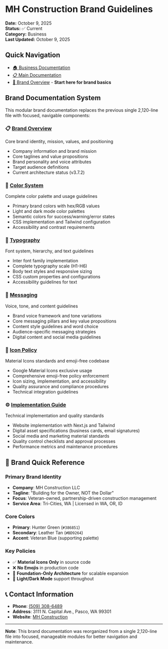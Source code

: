 # MH Construction Brand Guidelines

**Date:** October 9, 2025  
**Status:** ✅ Current  
**Category:** Business  
**Last Updated:** October 9, 2025  

## Quick Navigation

- [🏠 Business Documentation](../README.md)
- [📋 Main Documentation](../../README.md)
- [🎯 Brand Overview](./BRAND_OVERVIEW.md) - **Start here for brand basics**

## Brand Documentation System

This modular brand documentation replaces the previous single 2,120-line file with focused, navigable components:

### 📋 [Brand Overview](./BRAND_OVERVIEW.md)

Core brand identity, mission, values, and positioning

- Company information and brand mission
- Core taglines and value propositions  
- Brand personality and voice attributes
- Target audience definitions
- Current architecture status (v3.7.2)

### 🎨 [Color System](./COLOR_SYSTEM.md)  

Complete color palette and usage guidelines

- Primary brand colors with hex/RGB values
- Light and dark mode color palettes
- Semantic colors for success/warning/error states
- CSS implementation and Tailwind configuration
- Accessibility and contrast requirements

### 📝 [Typography](./TYPOGRAPHY.md)

Font system, hierarchy, and text guidelines

- Inter font family implementation
- Complete typography scale (H1-H6)
- Body text styles and responsive sizing
- CSS custom properties and configurations
- Accessibility guidelines for text

### 💬 [Messaging](./MESSAGING.md)

Voice, tone, and content guidelines

- Brand voice framework and tone variations
- Core messaging pillars and key value propositions
- Content style guidelines and word choice
- Audience-specific messaging strategies
- Digital content and social media guidelines

### 🔧 [Icon Policy](./ICON_POLICY.md)

Material Icons standards and emoji-free codebase

- Google Material Icons exclusive usage
- Comprehensive emoji-free policy enforcement
- Icon sizing, implementation, and accessibility
- Quality assurance and compliance procedures
- Technical integration guidelines

### ⚙️ [Implementation Guide](./IMPLEMENTATION_GUIDE.md)

Technical implementation and quality standards

- Website implementation with Next.js and Tailwind
- Digital asset specifications (business cards, email signatures)
- Social media and marketing material standards
- Quality control checklists and approval processes
- Performance metrics and maintenance procedures

## 🎨 Brand Quick Reference

### Primary Brand Identity

- **Company**: MH Construction LLC
- **Tagline**: "Building for the Owner, NOT the Dollar"
- **Focus**: Veteran-owned, partnership-driven construction management
- **Service Area**: Tri-Cities, WA | Licensed in WA, OR, ID

### Core Colors

- **Primary**: Hunter Green (`#386851`)
- **Secondary**: Leather Tan (`#BD9264`)
- **Accent**: Veteran Blue (supporting palette)

### Key Policies

- ✅ **Material Icons Only** in source code
- ❌ **No Emojis** in production code
- 🎨 **Foundation-Only Architecture** for scalable expansion
- 📱 **Light/Dark Mode** support throughout

## 📞 Contact Information

- **Phone**: [(509) 308-6489](tel:+15093086489)
- **Address**: 3111 N. Capital Ave., Pasco, WA 99301
- **Website**: [MH Construction](https://mhconstruction.com)

---

**Note**: This brand documentation was reorganized from a single 2,120-line file into focused, manageable modules for better navigation and maintenance.
